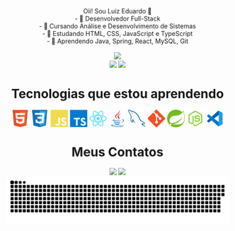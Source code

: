 <div align="center">
Oii! Sou Luiz Eduardo 👋 <br/>
- 🔭 Desenvolvedor Full-Stack <br/>
- 📘 Cursando Análise e Desenvolvimento de Sistemas <br/>
- 🌱 Estudando HTML, CSS, JavaScript e TypeScript <br/>
- 🌱 Aprendendo Java, Spring, React, MySQL, Git <br/>
<br/>
<div/>

<div align="center">
<img src="https://i.makeagif.com/media/3-24-2016/JrSj8G.gif" width="40%" height="auto" frameBorder="0">
</div>
  
<div align="center">
<img height="180em" src="https://github-readme-stats.vercel.app/api?username=luizeduardoSC&show_icons=true&theme=dracula"/>
<img height="180em" src="https://github-readme-stats.vercel.app/api/top-langs/?username=LuizEduardoSC&layout=donut&langs_count=7&theme=dracula"/>
<div/>
  
<div align="center"> 
  <div style="display: inline_block">
    <h1 align="center"> Tecnologias que estou aprendendo </h1>
    <img align="center" height="40" width="40" alt="html-icon" src="https://raw.githubusercontent.com/devicons/devicon/master/icons/html5/html5-original.svg">
    <img align="center" height="40" width="40" alt="css-icon" src="https://raw.githubusercontent.com/devicons/devicon/master/icons/css3/css3-original.svg">
    <img align="center" height="40" width="40" alt="js-icon" src="https://raw.githubusercontent.com/devicons/devicon/master/icons/javascript/javascript-plain.svg">
    <img align="center" height="40" width="40" alt="Ts-icon" src="https://raw.githubusercontent.com/devicons/devicon/master/icons/typescript/typescript-plain.svg">
    <img align="center" height="40" width="40" alt="React-icon" src="https://raw.githubusercontent.com/devicons/devicon/master/icons/react/react-original.svg">
    <img align="center" height="40" width="40" alt="Java-icon" src="https://raw.githubusercontent.com/devicons/devicon/master/icons/java/java-original.svg">
    <img align="center" height="40" width="40" alt="MySQL-icon"  src="https://raw.githubusercontent.com/devicons/devicon/master/icons/mysql/mysql-original.svg">
    <img align="center" height="40" width="40" alt="Git-icon" src="https://raw.githubusercontent.com/devicons/devicon/master/icons/git/git-original.svg">
    <img align="center" height="40" width="40" alt="Spring-icon" src="https://raw.githubusercontent.com/devicons/devicon/master/icons/spring/spring-original.svg">
    <img align="center" height="40" width="40" alt="Node-icon" src="https://raw.githubusercontent.com/vscode-icons/vscode-icons/master/icons/file_type_node.svg">
    <img align="center" height="40" width="40" alt="Vscode-icon" src="https://raw.githubusercontent.com/vscode-icons/vscode-icons/master/icons/file_type_vscode.svg">
    <div/>
    
         
    
<h1 align="center"> Meus Contatos </h1>
<a href = "mailto:luizeduardoedd1@gmail.com"><img src="https://img.shields.io/badge/Gmail-D14836?style=for-the-badge&logo=gmail&logoColor=white" target="_blank"></a>
<a href="https://www.linkedin.com/in/luiz-eduardosc" target="_blank"><img src="https://img.shields.io/badge/-LinkedIn-%230077B5?style=for-the-badge&logo=linkedin&logoColor=white" target="_blank"></a>

<div align="center"> 
  <source media="(prefers-color-scheme: dark)" srcset="https://raw.githubusercontent.com/LuizEduardoSC/LuizEduardoSC/output/github-contribution-grid-snake-dark.svg">
  <source media="(prefers-color-scheme: light)" srcset="https://raw.githubusercontent.com/LuizEduardoSC/LuizEduardoSC/output/github-contribution-grid-snake-dark.svg">
  <img alt="github contribution grid snake animation" src="https://raw.githubusercontent.com/LuizEduardoSC/LuizEduardoSC/output/github-contribution-grid-snake-dark.svg">
</div>

